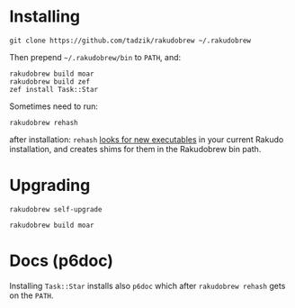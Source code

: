 Installing
==========

    git clone https://github.com/tadzik/rakudobrew ~/.rakudobrew

Then prepend `~/.rakudobrew/bin` to `PATH`, and:

    rakudobrew build moar
    rakudobrew build zef
    zef install Task::Star

Sometimes need to run:

    rakudobrew rehash

after installation: `rehash` [looks for new executables](https://www.iinteractive.com/notebook/2015/06/02/rakudobrew.html) 
in your current Rakudo installation, and creates shims for them in the Rakudobrew bin path.

Upgrading
=========

    rakudobrew self-upgrade

    rakudobrew build moar

Docs (p6doc)
============

Installing `Task::Star` installs also `p6doc` which after `rakudobrew rehash` gets on the `PATH`.


